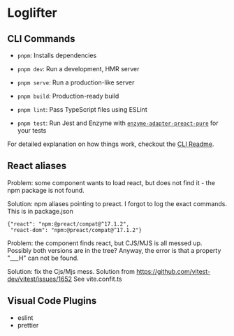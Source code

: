 # Loglifter

## CLI Commands

- `pnpm`: Installs dependencies

- `pnpm dev`: Run a development, HMR server

- `pnpm serve`: Run a production-like server

- `pnpm build`: Production-ready build

- `pnpm lint`: Pass TypeScript files using ESLint

- `pnpm test`: Run Jest and Enzyme with
  [`enzyme-adapter-preact-pure`](https://github.com/preactjs/enzyme-adapter-preact-pure) for
  your tests

For detailed explanation on how things work, checkout the [CLI Readme](https://github.com/developit/preact-cli/blob/master/README.md).

## React aliases

Problem: some component wants to load react, but does not find it - the npm package is not found.

Solution: npm aliases pointing to preact. I forgot to log the exact commands. This is in package.json

    {"react": "npm:@preact/compat@^17.1.2",
     "react-dom": "npm:@preact/compat@^17.1.2"}

Problem: the component finds react, but CJS/MJS is all messed up. Possibly both
versions are in the tree? Anyway, the error is that a property "\_\_\_H" can not be found.

Solution: fix the Cjs/Mjs mess. Solution from https://github.com/vitest-dev/vitest/issues/1652
See vite.confit.ts

## Visual Code Plugins

- eslint
- prettier
